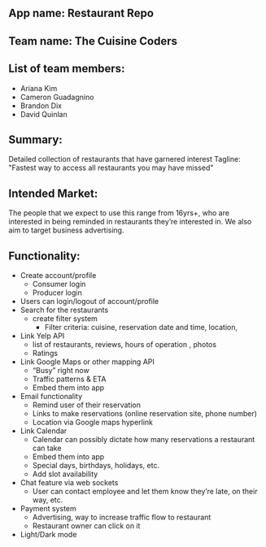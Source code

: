 ## App name: Restaurant Repo 
## Team name: The Cuisine Coders 

## List of team members:
* Ariana Kim 
* Cameron Guadagnino 
* Brandon Dix
* David Quinlan

## Summary:
Detailed collection of restaurants that have garnered interest 
Tagline: "Fastest way to access all restaurants you may have missed"

## Intended Market:
The people that we expect to use this range from 16yrs+, who are interested in being reminded in restaurants they’re interested in. We also aim to target business advertising. 

## Functionality:
* Create account/profile
    * Consumer login 
    * Producer login 
* Users can login/logout of account/profile 
* Search for the restaurants 
    * create filter system 
        * Filter criteria: cuisine, reservation date and time, location, 
* Link Yelp API 
    * list of restaurants, reviews, hours of operation , photos 
    * Ratings
* Link Google Maps or other mapping API
    * “Busy” right now 
    * Traffic patterns & ETA
    * Embed them into app
* Email functionality
    * Remind user of their reservation 
    * Links to make reservations (online reservation site, phone number) 
    * Location via Google maps hyperlink
* Link Calendar 
    * Calendar can possibly dictate how many reservations a restaurant can take 
    * Embed them into app
    * Special days, birthdays, holidays, etc. 
    * Add slot availability 
* Chat feature via web sockets 
    * User can contact employee and let them know they’re late, on their way, etc. 
* Payment system 
    * Advertising, way to increase traffic flow to restaurant 
    * Restaurant owner can click on it
* Light/Dark mode 
